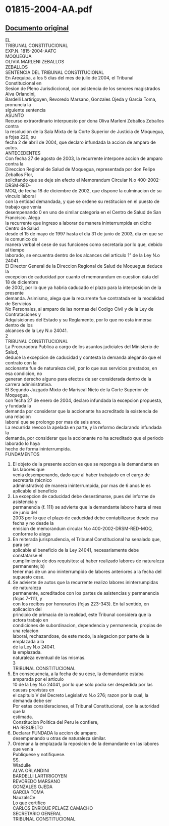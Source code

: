 
01815-2004-AA.pdf
=================
  
[Documento original](https://tc.gob.pe/jurisprudencia/2005/01815-2004-AA.pdf)  
---  
EL  
TRIBUNAL CONSTITUCIONAL  
EXP.N. 1815-2004-AATC  
MOQUEGUA  
OLIVIA MARLENI ZEBALLOS  
ZEBALLOS  
SENTENCIA DEL TRIBUNAL CONSTITUCIONAL  
En Arequipa, a los 5 dias del mes de julio de 2004, el Tribunal Constitucional en  
Sesion de Pleno Jurisdiccional, con asistencia de los senores magistrados Alva Orlandini,  
Bardelli Lartirigoyen, Revoredo Marsano, Gonzales Ojeda y Garcia Toma, pronuncia la  
siguiente sentencia  
ASUNTO  
Recurso extraordinario interpuesto por dona Oliva Marleni Zeballos Zeballos contra  
la resolucion de la Sala Mixta de la Corte Superior de Justicia de Moquegua, a fojas 220, su  
fecha 2 de abril de 2004, que declaro infundada la accion de amparo de autos.  
ANTECEDENTES  
Con fecha 27 de agosto de 2003, la recurrente interpone accion de amparo contra la  
Direccion Regional de Salud de Moquegua, representada por don Felipe Zeballos Flor,  
solicitando que se deje sin efecto el Memorandum Circular N.o 400-2002-DRSM-RED-  
MOQ, de fecha 18 de diciembre de 2002, que dispone la culminacion de su vinculo laboral  
con la entidad demandada, y que se ordene su restitucion en el puesto de trabajo que venia  
desempenando 0 en uno de similar categoria en el Centro de Salud de San Francisco. Alega  
la recurrente que ingreso a laborar de manera ininterrumpida en dicho Centro de Salud  
desde el 15 de mayo de 1997 hasta el dia 31 de junio de 2003, dia en que se le comunico de  
manera verbal el cese de sus funciones como secretaria por lo que, debido al tiempo  
laborado, se encuentra dentro de los alcances del articulo 1° de la Ley N.o 24041.  
El Director General de la Direccion Regional de Salud de Moquegua deduce la  
excepcion de caducidad por cuanto el memorandum en cuestion data del 18 de diciembre  
de 2002, por lo que ya habria caducado el plazo para la interposicion de la presente  
demanda. Asimismo, alega que la recurrente fue contratada en la modalidad de Servicios  
No Personales, al amparo de las normas del Codigo Civil y de la Ley de Contrataciones y  
Adquisiciones del Estado y su Reglamento, por lo que no esta inmersa dentro de los  
alcances de la Ley N.o 24041.  
2  
TRIBUNAL CONSTITUCIONAL  
La Procuradora Publica a cargo de los asuntos judiciales del Ministerio de Salud,  
deduce la excepcion de caducidad y contesta la demanda alegando que el contrato con la  
accionante fue de naturaleza civil, por lo que sus servicios prestados, en esa condicion, no  
generan derecho alguno para efectos de ser considerada dentro de la carrera administrativa.  
El Segundo Juzgado Mixto de Mariscal Nieto de la Corte Superior de Moquegua,  
con fecha 27 de enero de 2004, declaro infundada la excepcion propuesta, y fundada la  
demanda por considerar que la accionante ha acreditado la existencia de una relacion  
laboral que se prolongo por mas de seis anos.  
La recurrida revoco la apelada en parte, y la reformo declarando infundada la  
demanda, por considerar que la accionante no ha acreditado que el periodo laborado lo haya  
hecho de forma ininterrumpida.  
FUNDAMENTOS  
1. El objeto de la presente accion es que se reponga a la demandante en las labores que  
venia desempenando, dado que al haber trabajado en el cargo de secretaria (técnico  
administrativo) de manera ininterrumpida, por mas de 6 anos le es aplicable el beneficio  
2. La excepcion de caducidad debe desestimarse, pues del informe de asistencia y  
permanencia (f. 111) se advierte que la demandante laboro hasta el mes de junio del  
2003 por lo que el plazo de caducidad debe contabilizarse desde esa fecha y no desde la  
emision de memorandum circular N.o 400-2002-DRSM-RED-MOQ, conforme lo alega  
3. En reiterada jurisprudencia, el Tribunal Constitucional ha senalado que, para ser  
aplicable el beneficio de la Ley 24041, necesariamente debe constatarse el  
cumplimiento de dos requisitos: a) haber realizado labores de naturaleza permanente; b)  
tener mas de un ano ininterrumpido de labores anteriores a la fecha del supuesto cese.  
4. Se advierte de autos que la recurrente realizo labores ininterrumpidas de naturaleza  
permanente, acreditados con los partes de asistencias y permanencia (fojas 7-111), y  
con los recibos por honorarios (fojas 223-343). En tal sentido, en aplicacion del  
principio de primacia de la realidad, este Tribunal considera que la actora trabajo en  
condiciones de subordinacion, dependencia y permanencia, propias de una relacion  
laboral, rechazandose, de este modo, la alegacion por parte de la emplazada a la  
de la Ley N.o 24041.  
la emplazada.  
naturaleza eventual de las mismas.  
3  
TRIBUNAL CONSTITUCIONAL  
5. En consecuencia, a la fecha de su cese, la demandante estaba amparada por el articulo  
10 de la Ley N.o 24041, por lo que solo podia ser despedida por las causas previstas en  
el capitulo V del Decreto Legislativo N.o 276; razon por la cual, la demanda debe ser  
Por estas consideraciones, el Tribunal Constitucional, con la autoridad que la  
estimada.  
Constitucion Politica del Peru le confiere,  
HA RESUELTO  
1. Declarar FUNDADA la accion de amparo.  
desempenando u otras de naturaleza similar.  
2. Ordenar a la emplazada la reposicion de la demandante en las labores que venia  
Publiquese y notifiquese.  
SS.  
Wladulle  
ALVA ORLANDINI  
BARDELLI LARTIRIGOYEN  
REVOREDO MARSANO  
GONZALES OJEDA  
GARCIA TOMA  
NauzalsCe  
Lo que certifico  
CARLOS ENRIQUE PELAEZ CAMACHO  
SECRETARIO GENERAL  
TRIBUNAL CONSTITUCIONAL